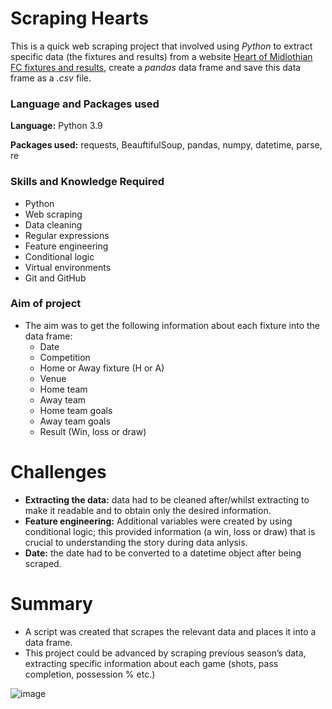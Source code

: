 # Scraping Hearts

This is a quick web scraping project that involved using _Python_ to extract specific data (the fixtures and results) from a website [Heart of Midlothian FC fixtures and results](https://www.heartsfc.co.uk/fixtures/first-team/fixtures-and-results), create a _pandas_ data frame and save this data frame as a _.csv_ file.

### Language and Packages used
**Language:** Python 3.9

**Packages used:** requests, BeauftifulSoup, pandas, numpy, datetime, parse, re
    
### Skills and Knowledge Required
* Python
* Web scraping
* Data cleaning
* Regular expressions
* Feature engineering
* Conditional logic
* Virtual environments
* Git and GitHub

### Aim of project
* The aim was to get the following information about each fixture into the data frame:
    * Date
    * Competition
    * Home or Away fixture (H or A)
    * Venue
    * Home team
    * Away team
    * Home team goals
    * Away team goals
    * Result (Win, loss or draw)

# Challenges 
* **Extracting the data:** data had to be cleaned after/whilst extracting to make it readable and to obtain only the desired information.
* **Feature engineering:** Additional variables were created by using conditional logic; this provided information (a win, loss or draw) that is crucial to understanding the story during data anlysis.
* **Date:** the date had to be converted to a datetime object after being scraped. 

# Summary
* A script was created that scrapes the relevant data and places it into a data frame.
* This project could be advanced by scraping previous season’s data, extracting specific information about each game (shots, pass completion, possession % etc.) 

![image](https://user-images.githubusercontent.com/65425846/139596456-af7c288f-1935-4c3e-85de-5297588b44da.png)
